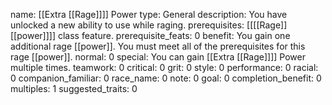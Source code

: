 name: [[Extra [[Rage]]]] Power
type: General
description: You have unlocked a new ability to use while raging.
prerequisites: [[[[Rage]] [[power]]]] class feature.
prerequisite_feats: 0
benefit: You gain one additional rage [[power]]. You must meet all of the prerequisites for this rage [[power]].
normal: 0
special: You can gain [[Extra [[Rage]]]] Power multiple times.
teamwork: 0
critical: 0
grit: 0
style: 0
performance: 0
racial: 0
companion_familiar: 0
race_name: 0
note: 0
goal: 0
completion_benefit: 0
multiples: 1
suggested_traits: 0
